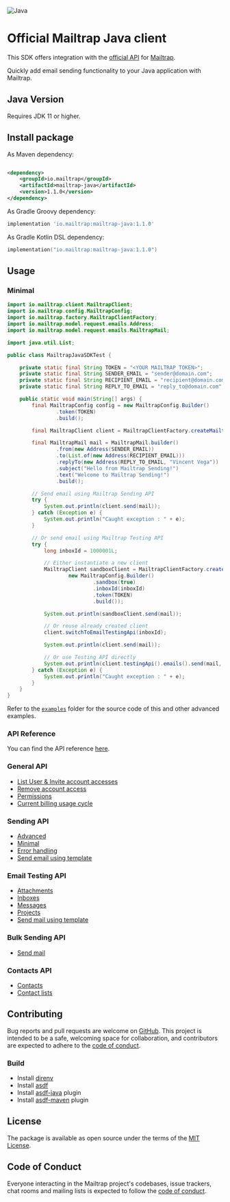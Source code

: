 ![Java](https://badgen.net/badge/icon/Java?icon=java&label=)

# Official Mailtrap Java client

This SDK offers integration with the [official API](https://api-docs.mailtrap.io/) for [Mailtrap](https://mailtrap.io).

Quickly add email sending functionality to your Java application with Mailtrap.

## Java Version

Requires JDK 11 or higher.

## Install package

As Maven dependency:

```xml

<dependency>
    <groupId>io.mailtrap</groupId>
    <artifactId>mailtrap-java</artifactId>
    <version>1.1.0</version>
</dependency>
```

As Gradle Groovy dependency:

```groovy
implementation 'io.mailtrap:mailtrap-java:1.1.0'
```

As Gradle Kotlin DSL dependency:

```kotlin
implementation("io.mailtrap:mailtrap-java:1.1.0")
```

## Usage

### Minimal

```java
import io.mailtrap.client.MailtrapClient;
import io.mailtrap.config.MailtrapConfig;
import io.mailtrap.factory.MailtrapClientFactory;
import io.mailtrap.model.request.emails.Address;
import io.mailtrap.model.request.emails.MailtrapMail;

import java.util.List;

public class MailtrapJavaSDKTest {

    private static final String TOKEN = "<YOUR MAILTRAP TOKEN>";
    private static final String SENDER_EMAIL = "sender@domain.com";
    private static final String RECIPIENT_EMAIL = "recipient@domain.com";
    private static final String REPLY_TO_EMAIL = "reply_to@domain.com";

    public static void main(String[] args) {
        final MailtrapConfig config = new MailtrapConfig.Builder()
                .token(TOKEN)
                .build();

        final MailtrapClient client = MailtrapClientFactory.createMailtrapClient(config);

        final MailtrapMail mail = MailtrapMail.builder()
                .from(new Address(SENDER_EMAIL))
                .to(List.of(new Address(RECIPIENT_EMAIL)))
                .replyTo(new Address(REPLY_TO_EMAIL, "Vincent Vega"))
                .subject("Hello from Mailtrap Sending!")
                .text("Welcome to Mailtrap Sending!")
                .build();

        // Send email using Mailtrap Sending API
        try {
            System.out.println(client.send(mail));
        } catch (Exception e) {
            System.out.println("Caught exception : " + e);
        }

        // Or send email using Mailtrap Testing API
        try {
            long inboxId = 1000001L;

            // Either instantiate a new client
            MailtrapClient sandboxClient = MailtrapClientFactory.createMailtrapClient(
                    new MailtrapConfig.Builder()
                            .sandbox(true)
                            .inboxId(inboxId)
                            .token(TOKEN)
                            .build());

            System.out.println(sandboxClient.send(mail));

            // Or reuse already created client
            client.switchToEmailTestingApi(inboxId);

            System.out.println(client.send(mail));

            // Or use Testing API directly
            System.out.println(client.testingApi().emails().send(mail, inboxId));
        } catch (Exception e) {
            System.out.println("Caught exception : " + e);
        }
    }
}
```

Refer to the [`examples`](examples) folder for the source code of this and other advanced examples.

### API Reference

You can find the API reference [here](https://mailtrap.github.io/mailtrap-java/index.html).

### General API

- [List User & Invite account accesses](examples/java/io/mailtrap/examples/general/AccountAccessExample.java)
- [Remove account access](examples/java/io/mailtrap/examples/general/AccountsExample.java)
- [Permissions](examples/java/io/mailtrap/examples/general/PermissionsExample.java)
- [Current billing usage cycle](examples/java/io/mailtrap/examples/general/BillingExample.java)

### Sending API

- [Advanced](examples/java/io/mailtrap/examples/sending/EverythingExample.java)
- [Minimal](examples/java/io/mailtrap/examples/sending/MinimalExample.java)
- [Error handling](examples/java/io/mailtrap/examples/sending/ErrorsExample.java)
- [Send email using template](examples/java/io/mailtrap/examples/sending/TemplateExample.java)

### Email Testing API

- [Attachments](examples/java/io/mailtrap/examples/testing/AttachmentsExample.java)
- [Inboxes](examples/java/io/mailtrap/examples/testing/InboxesExample.java)
- [Messages](examples/java/io/mailtrap/examples/testing/MessagesExample.java)
- [Projects](examples/java/io/mailtrap/examples/testing/ProjectsExample.java)
- [Send mail using template](examples/java/io/mailtrap/examples/testing/EmailExample.java)

### Bulk Sending API

- [Send mail](examples/java/io/mailtrap/examples/bulk/BulkSendExample.java)

### Contacts API

- [Contacts](examples/java/io/mailtrap/examples/contacts/ContactsExample.java)
- [Contact lists](examples/java/io/mailtrap/examples/contactlists/ContactListsExample.java)

## Contributing

Bug reports and pull requests are welcome on [GitHub](https://github.com/mailtrap/mailtrap-java). This project is intended to be a safe, welcoming space for collaboration, and contributors are expected to adhere to the [code of conduct](CODE_OF_CONDUCT.md).

### Build
- Install [direnv](https://direnv.net/)
- Install [asdf](https://asdf-vm.com/)
- Install [asdf-java](https://github.com/halcyon/asdf-java) plugin
- Install [asdf-maven](https://github.com/halcyon/asdf-maven) plugin

## License

The package is available as open source under the terms of the [MIT License](https://opensource.org/licenses/MIT).

## Code of Conduct

Everyone interacting in the Mailtrap project's codebases, issue trackers, chat rooms and mailing lists is expected to follow the [code of conduct](CODE_OF_CONDUCT.md).
